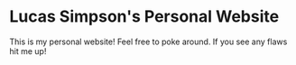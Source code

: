 # Lucas Simpson's Personal Website

This is my personal website! Feel free to poke around. If you see any flaws hit me up!
